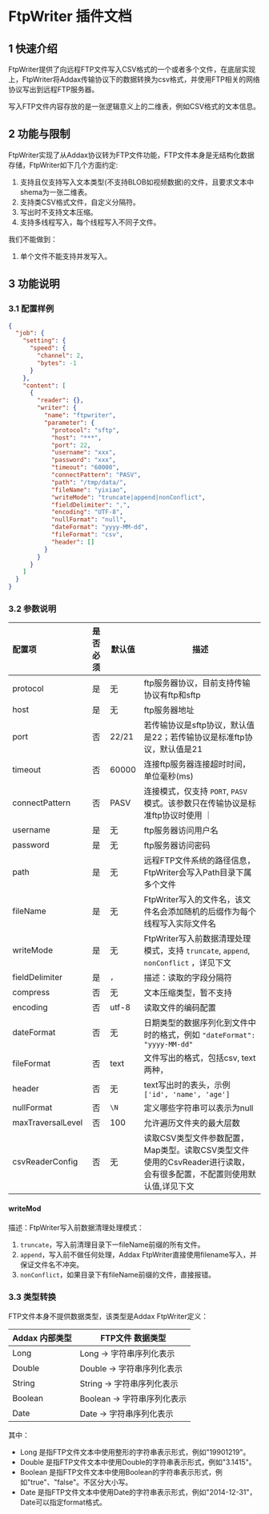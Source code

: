 # FtpWriter 插件文档

## 1 快速介绍

FtpWriter提供了向远程FTP文件写入CSV格式的一个或者多个文件，在底层实现上，FtpWriter将Addax传输协议下的数据转换为csv格式，并使用FTP相关的网络协议写出到远程FTP服务器。

写入FTP文件内容存放的是一张逻辑意义上的二维表，例如CSV格式的文本信息。

## 2 功能与限制

FtpWriter实现了从Addax协议转为FTP文件功能，FTP文件本身是无结构化数据存储，FtpWriter如下几个方面约定:

1. 支持且仅支持写入文本类型(不支持BLOB如视频数据)的文件，且要求文本中shema为一张二维表。
2. 支持类CSV格式文件，自定义分隔符。
3. 写出时不支持文本压缩。
4. 支持多线程写入，每个线程写入不同子文件。

我们不能做到：

1. 单个文件不能支持并发写入。

## 3 功能说明

### 3.1 配置样例

```json
{
  "job": {
    "setting": {
      "speed": {
        "channel": 2,
        "bytes": -1
      }
    },
    "content": [
      {
        "reader": {},
        "writer": {
          "name": "ftpwriter",
          "parameter": {
            "protocol": "sftp",
            "host": "***",
            "port": 22,
            "username": "xxx",
            "password": "xxx",
            "timeout": "60000",
            "connectPattern": "PASV",
            "path": "/tmp/data/",
            "fileName": "yixiao",
            "writeMode": "truncate|append|nonConflict",
            "fieldDelimiter": ",",
            "encoding": "UTF-8",
            "nullFormat": "null",
            "dateFormat": "yyyy-MM-dd",
            "fileFormat": "csv",
            "header": []
          }
        }
      }
    ]
  }
}
```

### 3.2 参数说明

| 配置项            | 是否必须 | 默认值 | 描述                                                                                                                |
| :---------------- | :------: | ------ | ------------------------------------------------------------------------------------------------------------------- |
| protocol          |    是    | 无     | ftp服务器协议，目前支持传输协议有ftp和sftp                                                                          |
| host              |    是    | 无     | ftp服务器地址                                                                                                       |
| port              |    否    | 22/21  | 若传输协议是sftp协议，默认值是22；若传输协议是标准ftp协议，默认值是21                                               |
| timeout           |    否    | 60000  | 连接ftp服务器连接超时时间，单位毫秒(ms)                                                                             |
| connectPattern    |    否    | PASV   | 连接模式，仅支持 `PORT`, `PASV` 模式。该参数只在传输协议是标准ftp协议时使用 ｜                                      |
| username          |    是    | 无     | ftp服务器访问用户名                                                                                                 |
| password          |    是    | 无     | ftp服务器访问密码                                                                                                   |
| path              |    是    | 无     | 远程FTP文件系统的路径信息，FtpWriter会写入Path目录下属多个文件                                                      |
| fileName          |    是    | 无     | FtpWriter写入的文件名，该文件名会添加随机的后缀作为每个线程写入实际文件名                                           |
| writeMode         |    是    | 无     | FtpWriter写入前数据清理处理模式，支持 `truncate`, `append`, `nonConflict` ，详见下文                                |
| fieldDelimiter    |    是    | `,`    | 描述：读取的字段分隔符                                                                                              |
| compress          |    否    | 无     | 文本压缩类型，暂不支持                                                                                              |
| encoding          |    否    | utf-8  | 读取文件的编码配置                                                                                                  |
| dateFormat        |    否    | 无     | 日期类型的数据序列化到文件中时的格式，例如 `"dateFormat": "yyyy-MM-dd"`                                             |
| fileFormat        |    否    | text   | 文件写出的格式，包括csv, text两种，                                                                                 |
| header            |    否    | 无     | text写出时的表头，示例 `['id', 'name', 'age']`                                                                      |
| nullFormat        |    否    | `\N`   | 定义哪些字符串可以表示为null                                                                                        |
| maxTraversalLevel |    否    | 100    | 允许遍历文件夹的最大层数                                                                                            |
| csvReaderConfig   |    否    | 无     | 读取CSV类型文件参数配置，Map类型。读取CSV类型文件使用的CsvReader进行读取，会有很多配置，不配置则使用默认值,详见下文 |

#### writeMod

描述：FtpWriter写入前数据清理处理模式：

1. `truncate`，写入前清理目录下一fileName前缀的所有文件。
2. `append`，写入前不做任何处理，Addax FtpWriter直接使用filename写入，并保证文件名不冲突。
3. `nonConflict`，如果目录下有fileName前缀的文件，直接报错。

### 3.3 类型转换

FTP文件本身不提供数据类型，该类型是Addax FtpWriter定义：

| Addax 内部类型 | FTP文件 数据类型            |
| -------------- | --------------------------- |
| Long           | Long -> 字符串序列化表示    |
| Double         | Double -> 字符串序列化表示  |
| String         | String -> 字符串序列化表示  |
| Boolean        | Boolean -> 字符串序列化表示 |
| Date           | Date -> 字符串序列化表示    |

其中：

- Long 是指FTP文件文本中使用整形的字符串表示形式，例如"19901219"。
- Double 是指FTP文件文本中使用Double的字符串表示形式，例如"3.1415"。
- Boolean 是指FTP文件文本中使用Boolean的字符串表示形式，例如"true"、"false"。不区分大小写。
- Date 是指FTP文件文本中使用Date的字符串表示形式，例如"2014-12-31"，Date可以指定format格式。